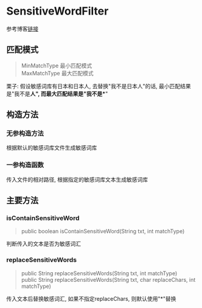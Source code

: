# SensitiveWordFilter
参考博客[链接](http://cmsblogs.com/?p=1031)
## 匹配模式
> MinMatchType 最小匹配模式<br>MaxMatchType 最大匹配模式

栗子: 假设敏感词库有日本和日本人, 去替换"我不是日本人"的话, 
最小匹配结果是"我不是**人", 而最大匹配结果是"我不是\***"


## 构造方法
### 无参构造方法
根据默认的敏感词库文件生成敏感词库
### 一参构造函数
传入文件的相对路径, 根据指定的敏感词库文本生成敏感词库

## 主要方法
### isContainSensitiveWord
> public boolean isContainSensitiveWord(String txt, int matchType)

判断传入的文本是否为敏感词汇

### replaceSensitiveWords
> public String replaceSensitiveWords(String txt, int matchType) <br>
> public String replaceSensitiveWords(String txt, char replaceChars, int matchType)

传入文本后替换敏感词汇, 如果不指定replaceChars, 则默认使用"*"替换